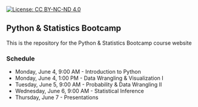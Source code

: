 [![License: CC BY-NC-ND 4.0](https://licensebuttons.net/l/by-nc-nd/4.0/80x15.png)](https://creativecommons.org/licenses/by-nc-nd/4.0/)

## Python & Statistics Bootcamp

This is the repository for the Python & Statistics Bootcamp course website

### Schedule 

 * Monday, June 4, 9:00 AM - Introduction to Python
 * Monday, June 4, 1:00 PM - Data Wrangling & Visualization I
 * Tuesday, June 5, 9:00 AM - Probability & Data Wrangling II
 * Wednesday, June 6, 9:00 AM - Statistical Inference
 * Thursday, June 7 - Presentations

